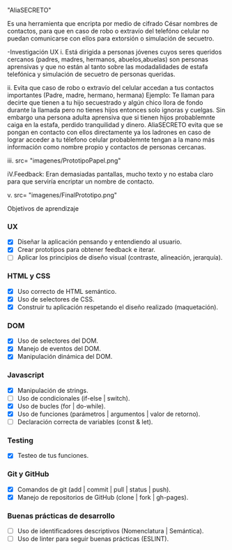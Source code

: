 "AliaSECRETO"

Es una herramienta que encripta por medio de cifrado César nombres de contactos, para que en caso de robo o extravío del telefóno celular no puedan comunicarse con ellos para extorsión o simulación de secuetro.

-Investigación UX
i. Está dirigida a personas jóvenes cuyos seres queridos cercanos (padres, madres, hermanos, abuelos,abuelas) son personas aprensivas y que no están al tanto sobre las modadalidades de estafa telefónica y simulación de secuetro de personas queridas.

ii. Evita que caso de robo o extravío del celular accedan a tus contactos importantes (Padre, madre, hermano, hermana) Ejemplo: Te llaman para decirte que tienen a tu hijo secuestrado y algún chico llora de fondo durante la llamada pero no tienes hijos entonces solo ignoras y cuelgas. Sin embargo una persona adulta aprensiva que si tienen hijos probablemnte caiga en la estafa, perdido tranquilidad y dinero. AliaSECRETO evita que se pongan en contacto con ellos directamente ya los ladrones en caso de lograr acceder a tu télefono celular probablemnte tengan a la mano más información como nombre propio y contactos de personas cercanas. 

iii. src= "imagenes/PrototipoPapel.png"

iV.Feedback: Eran demasiadas pantallas, mucho texto y no estaba claro para que serviría encriptar un nombre de contacto.

v. src= "imagenes/FinalPrototipo.png"

Objetivos de aprendizaje

### UX

- [x] Diseñar la aplicación pensando y entendiendo al usuario.
- [X] Crear prototipos para obtener feedback e iterar.
- [ ] Aplicar los principios de diseño visual (contraste, alineación, jerarquía).

### HTML y CSS

- [X] Uso correcto de HTML semántico.
- [X] Uso de selectores de CSS.
- [X] Construir tu aplicación respetando el diseño realizado (maquetación).

### DOM

- [X] Uso de selectores del DOM.
- [X] Manejo de eventos del DOM.
- [X] Manipulación dinámica del DOM.

### Javascript

- [X] Manipulación de strings.
- [ ] Uso de condicionales (if-else | switch).
- [X] Uso de bucles (for | do-while).    
- [X] Uso de funciones (parámetros | argumentos | valor de retorno).
- [ ] Declaración correcta de variables (const & let).

### Testing
- [X] Testeo de tus funciones.

### Git y GitHub
- [X] Comandos de git (add | commit | pull | status | push).
- [X] Manejo de repositorios de GitHub (clone | fork | gh-pages).

### Buenas prácticas de desarrollo
- [ ] Uso de identificadores descriptivos (Nomenclatura | Semántica).
- [ ] Uso de linter para seguir buenas prácticas (ESLINT).